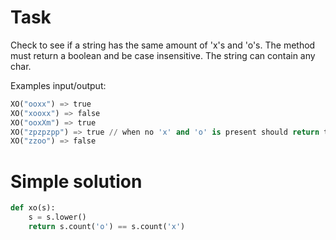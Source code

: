 # Task
Check to see if a string has the same amount of 'x's and 'o's. The method must return a boolean and be case insensitive. The string can contain any char.

Examples input/output:
```python
XO("ooxx") => true
XO("xooxx") => false
XO("ooxXm") => true
XO("zpzpzpp") => true // when no 'x' and 'o' is present should return true
XO("zzoo") => false
```

# Simple solution
```python
def xo(s):
    s = s.lower()
    return s.count('o') == s.count('x')
```
